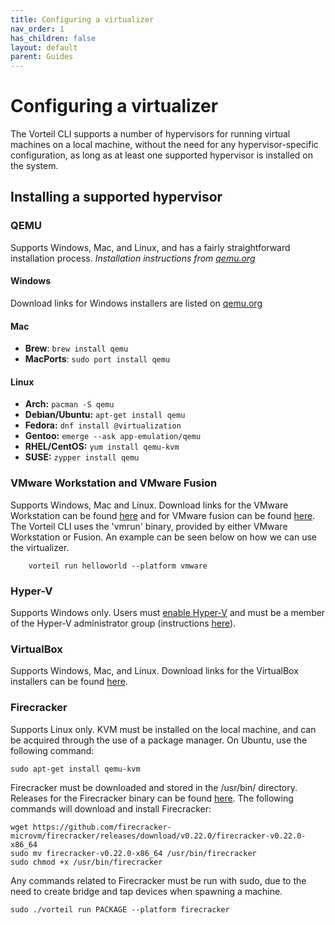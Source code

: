 ```yaml
---
title: Configuring a virtualizer
nav_order: 1
has_children: false
layout: default
parent: Guides
---
```


# Configuring a virtualizer

The Vorteil CLI supports a number of hypervisors for running virtual machines on a local machine, without the need for any hypervisor-specific configuration, as long as at least one supported hypervisor is installed on the system.

## Installing a supported hypervisor

### QEMU
Supports Windows, Mac, and Linux, and has a fairly straightforward installation process. _Installation instructions from [qemu.org](https://www.qemu.org/download/)_

#### Windows
Download links for Windows installers are listed on [qemu.org](https://www.qemu.org/download/#windows) 

#### Mac
- **Brew**: `brew install qemu`
- **MacPorts**: `sudo port install qemu`

#### Linux
-   **Arch:** `pacman -S qemu`
-   **Debian/Ubuntu:** `apt-get install qemu`
-   **Fedora:** `dnf install @virtualization`
-   **Gentoo:** `emerge --ask app-emulation/qemu`
-   **RHEL/CentOS:** `yum install qemu-kvm`
-   **SUSE:** `zypper install qemu`

### VMware Workstation and VMware Fusion
Supports Windows, Mac and Linux. Download links for the VMware Workstation can be found [here](https://www.vmware.com/products/workstation-pro/workstation-pro-evaluation.html) and for VMware fusion can be found [here](https://www.vmware.com/au/products/fusion/fusion-evaluation.html). The Vorteil CLI uses the 'vmrun' binary, provided by either VMware Workstation or Fusion. An example can be seen below on how we can use the virtualizer.

```
    vorteil run helloworld --platform vmware
```

### Hyper-V
Supports Windows only. Users must [enable Hyper-V](https://docs.microsoft.com/en-us/virtualization/hyper-v-on-windows/quick-start/enable-hyper-v) and must be a member of the Hyper-V administrator group (instructions [here](https://www.ibm.com/support/knowledgecenter/SSMKFH/com.ibm.apmaas.doc/install/hyperv_config_add_nonadmin_user_hyperv_usergroup.html)).

### VirtualBox
Supports Windows, Mac, and Linux. Download links for the VirtualBox installers can be found [here](https://www.virtualbox.org/wiki/Downloads).

### Firecracker
Supports Linux only. KVM must be installed on the local machine, and can be acquired through the use of a package manager. On Ubuntu, use the following command:

```
sudo apt-get install qemu-kvm
```
Firecracker must be downloaded and stored in the /usr/bin/ directory. Releases for the Firecracker binary can be found [here](https://github.com/firecracker-microvm/firecracker/releases). The following commands will download and install Firecracker:

```
wget https://github.com/firecracker-microvm/firecracker/releases/download/v0.22.0/firecracker-v0.22.0-x86_64
sudo mv firecracker-v0.22.0-x86_64 /usr/bin/firecracker
sudo chmod +x /usr/bin/firecracker
```

Any commands related to Firecracker must be run with sudo, due to the need to create bridge and tap devices when spawning a machine. 
```
sudo ./vorteil run PACKAGE --platform firecracker
```

